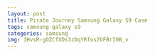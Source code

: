 ```yaml
---
layout: post
title: Pirate Journey Samsung Galaxy S9 Case
tags: samsung galaxy s9
categories: samsung
img: 1HvsR-gOZCfXDs3zDqYRfosZGFBrI0B_v
---
```

